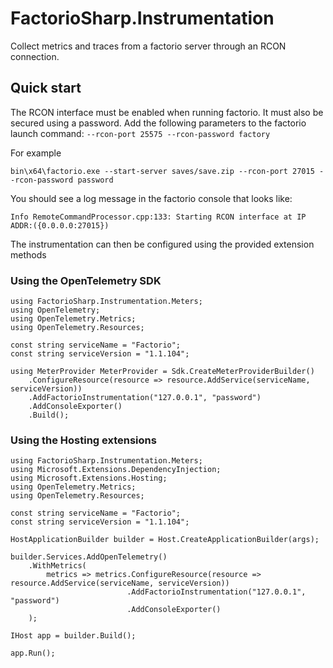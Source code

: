 # FactorioSharp.Instrumentation

Collect metrics and traces from a factorio server through an RCON connection.

## Quick start

The RCON interface must be enabled when running factorio. It must also be secured using a password.
Add the following parameters to the factorio launch command: `--rcon-port 25575 --rcon-password factory`

For example
```
bin\x64\factorio.exe --start-server saves/save.zip --rcon-port 27015 --rcon-password password
```

You should see a log message in the factorio console that looks like:

```
Info RemoteCommandProcessor.cpp:133: Starting RCON interface at IP ADDR:({0.0.0.0:27015})
```

The instrumentation can then be configured using the provided extension methods

### Using the OpenTelemetry SDK

```
using FactorioSharp.Instrumentation.Meters;
using OpenTelemetry;
using OpenTelemetry.Metrics;
using OpenTelemetry.Resources;

const string serviceName = "Factorio";
const string serviceVersion = "1.1.104";

using MeterProvider MeterProvider = Sdk.CreateMeterProviderBuilder()
    .ConfigureResource(resource => resource.AddService(serviceName, serviceVersion))
    .AddFactorioInstrumentation("127.0.0.1", "password")
    .AddConsoleExporter()
    .Build();
```

### Using the Hosting extensions

```
using FactorioSharp.Instrumentation.Meters;
using Microsoft.Extensions.DependencyInjection;
using Microsoft.Extensions.Hosting;
using OpenTelemetry.Metrics;
using OpenTelemetry.Resources;

const string serviceName = "Factorio";
const string serviceVersion = "1.1.104";

HostApplicationBuilder builder = Host.CreateApplicationBuilder(args);

builder.Services.AddOpenTelemetry()
    .WithMetrics(
        metrics => metrics.ConfigureResource(resource => resource.AddService(serviceName, serviceVersion))
                          .AddFactorioInstrumentation("127.0.0.1", "password")
                          .AddConsoleExporter()
    );

IHost app = builder.Build();

app.Run();
```